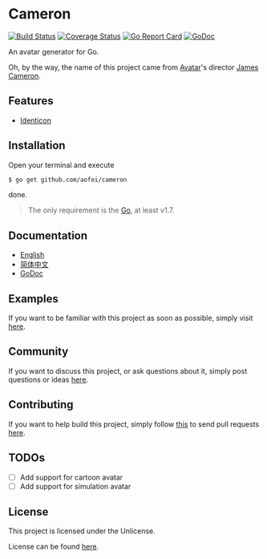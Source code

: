 # Cameron

[![Build Status](https://travis-ci.org/aofei/cameron.svg?branch=master)](https://travis-ci.org/aofei/cameron)
[![Coverage Status](https://coveralls.io/repos/github/aofei/cameron/badge.svg?branch=master)](https://coveralls.io/github/aofei/cameron?branch=master)
[![Go Report Card](https://goreportcard.com/badge/github.com/aofei/cameron)](https://goreportcard.com/report/github.com/aofei/cameron)
[![GoDoc](https://godoc.org/github.com/aofei/cameron?status.svg)](https://godoc.org/github.com/aofei/cameron)

An avatar generator for Go.

Oh, by the way, the name of this project came from
[Avatar](https://en.wikipedia.org/wiki/Avatar_(2009_film))'s director
[James Cameron](https://en.wikipedia.org/wiki/James_Cameron).

## Features

* [Identicon](https://en.wikipedia.org/wiki/Identicon)

## Installation

Open your terminal and execute

```bash
$ go get github.com/aofei/cameron
```

done.

> The only requirement is the [Go](https://golang.org), at least v1.7.

## Documentation

* [English](https://github.com/aofei/cameron/wiki/Documentation)
* [简体中文](https://github.com/aofei/cameron/wiki/文档)
* [GoDoc](https://godoc.org/github.com/aofei/cameron)

## Examples

If you want to be familiar with this project as soon as possible, simply visit
[here](https://github.com/air-examples/cameron).

## Community

If you want to discuss this project, or ask questions about it, simply post
questions or ideas [here](https://github.com/aofei/cameron/issues).

## Contributing

If you want to help build this project, simply follow
[this](https://github.com/aofei/cameron/wiki/Contributing) to send pull requests
[here](https://github.com/aofei/cameron/pulls).

## TODOs

* [ ] Add support for cartoon avatar
* [ ] Add support for simulation avatar

## License

This project is licensed under the Unlicense.

License can be found [here](LICENSE).
